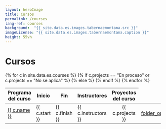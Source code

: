 ```yaml
---
layout: heroImage
title: Cursos
permalink: /courses
lang-ref: courses
background:  "{{ site.data.es.images.tabernaemontana.src }}"
imageLicense: "{{ site.data.es.images.tabernaemontana.caption }}"
height: 55vh
---
```


<link rel="stylesheet" href="https://fonts.googleapis.com/css2?family=Material+Symbols+Outlined:opsz,wght,FILL,GRAD@20..48,100..700,0..1,-50..200&icon_names=folder_open" />

# Cursos

<style>
a, .material-symbols-outlined {
  color: "#ff5100";
  font-variation-settings:
  'FILL' 0,
  'wght' 400,
  'GRAD' 0,
  'opsz' 24
}

</style>

<table>
  <thead>
    <tr>
      <th>Programa del curso</th>
      <th style="text-align: center;">Inicio</th>
      <th style="text-align: center;">Fin</th>
      <th>Instructores</th>
      <th style="text-align: center;">Proyectos del curso</th>
    </tr>
  </thead>
  <tbody>
    {% for c in site.data.es.courses %}
    <tr>
      <td><a href="{{ c.program }}">{{ c.name }}</a></td>
      <td>{{ c.start }}</td>
      <td>{{ c.finish }}</td>
      <td>{{ c.instructors }}</td>
      {% if c.projects == "En proceso" or c.projects == "No se aplica" %}
        <td style="text-align: center;">{{ c.projects }}</td>
      {% else %}
        <td style="text-align: center;">
            <a href="{{ c.projects }}" class="material-symbols-outlined">folder_open</a>
        </td>
      {% endif %}
    </tr>
    {% endfor %}
  </tbody>
</table>